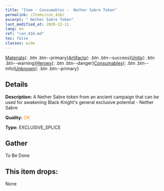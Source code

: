 ```yaml
---
title: "Item - Consumables -  Nether Sabre Token"
permalink: /Items/con_416/
excerpt: " Nether Sabre Token"
last_modified_at: 2020-12-11
lang: en
ref: "con_416.md"
toc: false
classes: wide
---
```

 [Materials](/Items/){: .btn .btn--primary}[Artifacts](/Items/Artifacts/){: .btn .btn--success}[Units](/Items/Units/){: .btn .btn--warning}[Heroes](/Items/Heroes/){: .btn .btn--danger}[Consumables](/Items/Consumables/){: .btn .btn--info}[Unknown](/Items/Unknown/){: .btn .btn--primary}

## Details
 **Description:** A Nether Sabre token from an ancient campaign that can be used for awakening Black Knight's general exclusive potential - Nether Sabre

 **Quality:** <span style="color: #FF8C00">OK</span>

 **Type:** EXCLUSIVE_SPLICE

## Gather

  To Be Done

## This item drops:

  None

